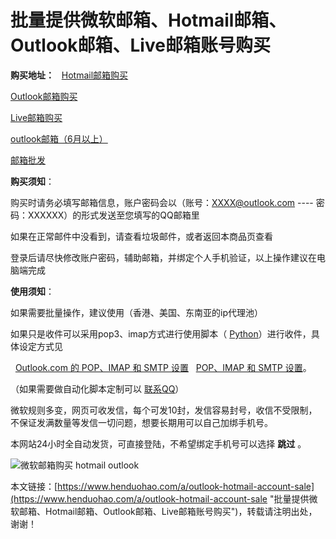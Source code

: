 # 批量提供微软邮箱、Hotmail邮箱、Outlook邮箱、Live邮箱账号购买
**购买地址：**  
[Hotmail邮箱购买](https://www.henduohao.com/product/1037.html "Hotmail邮箱购买")

[Outlook邮箱购买](https://www.henduohao.com/product/1038.html "Outlook邮箱购买")

[Live邮箱购买](https://www.henduohao.com/product/1039.html "Live邮箱购买")

[outlook邮箱（6月以上）](https://www.henduohao.com/product/1051.html "outlook邮箱（6月以上）购买")

[邮箱批发](https://www.henduohao.com/tag/wholesale-email "邮箱购买 Gmail邮箱 跨境电商 邮件营销 outlook hotmail 亚马逊账号 小号购买 邮箱批发")




**购买须知**：

购买时请务必填写邮箱信息，账户密码会以（账号：XXXX@outlook.com ---- 密码：XXXXXX）的形式发送至您填写的QQ邮箱里

如果在正常邮件中没看到，请查看垃圾邮件，或者返回本商品页查看

登录后请尽快修改账户密码，辅助邮箱，并绑定个人手机验证，以上操作建议在电脑端完成




**使用须知**：

如果需要批量操作，建议使用（香港、美国、东南亚的ip代理池）

如果只是收件可以采用pop3、imap方式进行使用脚本（ [Python](https://github.com/zhangyunhao116/zmail)）进行收件，具体设定方式见  

  [Outlook.com 的 POP、IMAP 和 SMTP 设置](https://support.microsoft.com/zh-cn/office/outlook-com-%E7%9A%84-pop-imap-%E5%92%8C-smtp-%E8%AE%BE%E7%BD%AE-d088b986-291d-42b8-9564-9c414e2aa040)   [POP、IMAP 和 SMTP 设置](https://support.microsoft.com/zh-cn/office/pop-imap-%E5%92%8C-smtp-%E8%AE%BE%E7%BD%AE-8361e398-8af4-4e97-b147-6c6c4ac95353)。

（如果需要做自动化脚本定制可以 [联系QQ](https://wpa.qq.com/msgrd?v=3&uin=528931380&site=qq&menu=yes)）

微软规则多变，网页可收发信，每个可发10封，发信容易封号，收信不受限制，不保证发满数量等发信一切问题，想要长期用可以自己加绑手机号。

本网站24小时全自动发货，可直接登陆，不希望绑定手机号可以选择 **跳过** 。

![微软邮箱购买 hotmail outlook](https://p3-juejin.byteimg.com/tos-cn-i-k3u1fbpfcp/e70ef066b75f4bcaa6358d289dc3b358~tplv-k3u1fbpfcp-zoom-1.image)







本文链接：[https://www.henduohao.com/a/outlook-hotmail-account-sale](https://www.henduohao.com/a/outlook-hotmail-account-sale "批量提供微软邮箱、Hotmail邮箱、Outlook邮箱、Live邮箱账号购买")，转载请注明出处，谢谢！